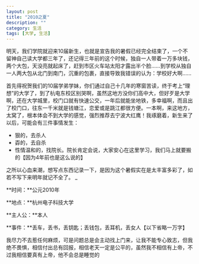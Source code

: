 ```yaml
---
layout: post
title: "2010之夏"
description: ""
category: 生活
tags: [大学, 生活]
---
```


明天，我们学院就迎来10届新生，也就是宣告我的暑假已经完全结束了，一个不留神自己读大学都三年了，还记得三年前的这个时候，独自一人带着一万多块钱，两个大包，天没亮就起床了，赶到市区火车站太阳才露出半个脸……到学校从独自一人两大包从北门到南门，沉重的包裹，直接导致我错误的认为：学校好大啊…… 

首先得祝贺我们的10届学弟学妹，你们通过自己十几年的寒窗苦读，终于考上“理想”的大学了，到了杭电东校区别哭啊，虽然这地方没你们高中大，但好歹是大学啊，还在大学城里，校门口就有快速公交，一年后就能坐地铁，多幸福啊，而且出了校门口，往东一千米就是钱塘江，恋爱或是跳江都很方便。一本啊，来这地方，太窝了，根本体会不到大学的感觉，强烈推荐去宁波大红鹰！我琢磨着，新生来了以后，可能会有三件事情发生： 

- 狠的，去杀人 
- 孬的，去自杀 
- 性情温和的，找院长。院长肯定会说，大家安心在这里学习，我们马上就要搬的【因为4年前也是这么说的】 

之所以心血来潮，想写点东西记录一下，是因为这个暑假实在是太丰富多彩了，如若不写下来明年就记不全了。 _

**时间：**公元2010年 

**地点：**杭州电子科技大学 

**主人公：**本人 

**事件：**丢车，丢书，丢钥匙；丢钱包，丢耳机，丢女人【以下省略一万字】 

我尽力不去惹任何麻烦，可是问题总是会主动找上门来，让我不能专心致志，但我绝不畏惧，相信付出总有回报，相信老天一定是公平的，虽然我不相信有上帝，不过我相信要真有上帝，他不会总是睡觉的
